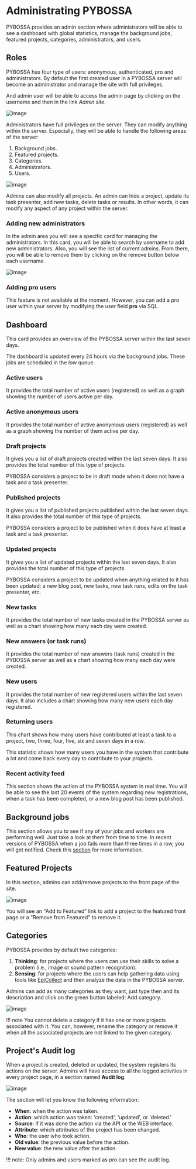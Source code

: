 # Administrating PYBOSSA

PYBOSSA provides an admin section where administrators will be able to see a dashboard with global statistics, manage the background jobs, featured projects, categories, administrators, and users.

## Roles

PYBOSSA has four type of users: anonymous, authenticated, pro and administrators. By default the first created user in a PYBOSSA server
will become an administrator and manage the site with full privileges.

And admin user will be able to access the admin page by clicking on the username and then in the link *Admin site*.

![image](https://i.imgur.com/5YWAJ8E.png)

Administrators have full privileges on the server. They can modify anything within the server. Especially, they will be able to handle the following areas of the server:

1.  Background jobs.
2.  Featured projects.
3.  Categories.
4.  Administrators.
5.  Users.

![image](https://i.imgur.com/cfUF6K2.png%0A%20:width:100%)

Admins can also modify all projects. An admin can hide a project, update its task presenter, add new tasks, delete tasks or results. In other words, it can modify any aspect of any project within the server.

### Adding new administrators
In the admin area you will see a specific card for managing the administrators. In this card, you will be able to search by username to add new administrators. Also, you will see the list of current admins. From there, you will be able to remove them by clicking on the remove button below each username. 

![image](https://i.imgur.com/WSwNFxy.png%0A%20:width:100%)

### Adding pro users
This feature is not available at the moment.  However, you can add a pro user within your server by modifying the user field **pro** via SQL.

## Dashboard
This card provides an overview of the PYBOSSA server within the last seven days. 

The dashboard is updated every 24 hours via the background jobs. These jobs are scheduled in the *low* queue.

### Active users
It provides the total number of active users (registered) as well as a graph showing the number of users active per day.

### Active anonymous users
It provides the total number of active anonymous users (registered) as well as a graph showing the number of them active per day.

### Draft projects
It gives you a list of draft projects created within the last seven days.  It also provides the total number of this type of projects.

PYBOSSA considers a project to be in draft mode when it does not have a task and a task presenter.

### Published projects
It gives you a list of published projects published within the last seven days.  It also provides the total number of this type of projects.

PYBOSSA considers a project to be published when it does have at least a task and a task presenter.

### Updated projects
It gives you a list of updated projects within the last seven days.  It also provides the total number of this type of projects.

PYBOSSA considers a project to be updated when anything related to it has been updated: a new blog post, new tasks, new task runs, edits on the task presenter, etc.

### New tasks
It provides the total number of new tasks created in the PYBOSSA server as well as a chart showing how many each day were created.

### New answers (or task runs)
It provides the total number of new answers (task runs) created in the PYBOSSA server as well as a chart showing how many each day were created.

### New users
It provides the total number of new registered users within the last seven days. It also includes a chart showing how many new users each day registered.

### Returning users
This chart shows how many users have contributed at least a task to a project, two, three, four, five, six and seven days in a row.

This statistic shows how many users you have in the system that contribute a lot and come back every day to contribute to your projects.

### Recent activity feed
This section shows the action of the PYBOSSA system in real time. You will be able to see the last 20 events of the system regarding new registrations, when a task has been completed, or a new blog post has been published.

## Background jobs
This section allows you to see if any of your jobs and workers are performing well. Just take a look at them from time to time. In recent versions of PYBOSSA when a job fails more than three times in a row, you will get notified. Check this [section](configuration.md#background-jobs-error-notifications) for more information.

## Featured Projects
In this section, admins can add/remove projects to the front page of the site.

![image](https://i.imgur.com/K9deWZo.png%0A%20:width:100%)

You will see an "Add to Featured" link to add a project to the featured front page or a "Remove from Featured" to remove it.

## Categories

PYBOSSA provides by default two categories:

1.  **Thinking**: for projects where the users can use their skills to
    solve a problem (i.e., image or sound pattern recognition).
2.  **Sensing**: for projects where the users can help gathering data
    using tools like [EpiCollect](http://plus.epicollect.net) and then
    analyze the data in the PYBOSSA server.

Admins can add as many categories as they want, just type then and its description and click on the green button labeled: Add category.

![image](https://i.imgur.com/FlTowJ7.png)

!!! note
    You cannot delete a category if it has one or more projects associated with it. You can, however, rename the category or remove it when all the associated projects are not linked to the given category.

## Project's Audit log

When a project is created, deleted or updated, the system registers its actions on the server. Admins will have access to all the logged activities in every project page, in a section named **Audit log**.

![image](https://i.imgur.com/BjcJQW7.png)

The section will let you know the following information:

-   **When**: when the action was taken.
-   **Action**: which action was taken: 'created', 'updated', or
    'deleted.'
-   **Source**: if it was done the action via the API or the WEB
    interface.
-   **Attribute**: which attributes of the project has been changed.
-   **Who**: the user who took action.
-   **Old value**: the previous value before the action.
-   **New value**: the new value after the action.

!!! note:
    Only admins and users marked as *pro* can see the audit log.


